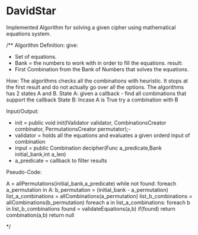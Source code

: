 # DavidStar
Implemented Algorithm for solving a given cipher using mathematical equations system. 

/**
Algorithm Definition:
give:
- Set of equations.
- Bank = the numbers to work with in order to fill the equations.
result:
- First Combination from the Bank of Numbers that solves the equations.

How:
The algorithms checks all the combinations with heuristic.
It stops at the first result and do not actually go over all the options.
The algorithms has 2 states A and B.
State A:
given a callback - find all combinations that support the callback 
State B:
Incase A is True try a combination with B 

Input/Output:

- init = public void init(IValidator validator, CombinationsCreator combinator, PermutationsCreator permutator);-
- validator = holds all the equations and evaluates a given orderd input of combination
- input =  public Combination decipher(Func a_predicate,Bank initial_bank,int a_len)
- a_predicate = callback to filter results

Pseudo-Code:

A = allPermutations(initial_bank,a_predicate)
while not found:
  foreach a_permutation in A:
    b_permutation = (initial_bank - a_permutation)
    list_a_combinations = allCombinations(a_permutation)
    list_b_combinations = allCombinations(b_permutation)
    foreach a in list_a_combinations:
      foreach b in list_b_combinations
        found = validateEquations(a,b)
        if(found)
          return combination(a,b)
  return null        
  
*/

